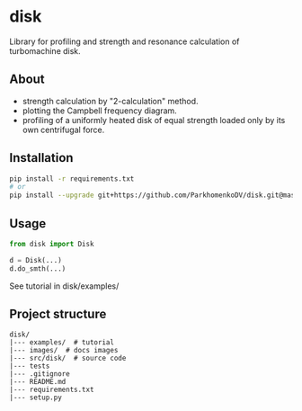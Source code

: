# disk
Library for profiling and strength and resonance calculation of turbomachine disk.

## About
- strength calculation by "2-calculation" method.
- plotting the Campbell frequency diagram.
- profiling of a uniformly heated disk of equal strength loaded only by its own centrifugal force.

## Installation
```bash
pip install -r requirements.txt
# or
pip install --upgrade git+https://github.com/ParkhomenkoDV/disk.git@master
```

## Usage

```python
from disk import Disk

d = Disk(...)
d.do_smth(...)
```

See tutorial in disk/examples/

## Project structure
```text
disk/
|--- examples/  # tutorial
|--- images/  # docs images
|--- src/disk/  # source code
|--- tests
|--- .gitignore
|--- README.md  
|--- requirements.txt
|--- setup.py
```

